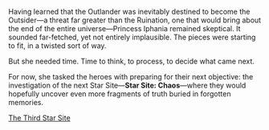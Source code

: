 <!-- title: Princess Iphania -->
<!-- status: Alive -->

Having learned that the Outlander was inevitably destined to become the Outsider—a threat far greater than the Ruination, one that would bring about the end of the entire universe—Princess Iphania remained skeptical. It sounded far-fetched, yet not entirely implausible. The pieces were starting to fit, in a twisted sort of way.

But she needed time. Time to think, to process, to decide what came next.

For now, she tasked the heroes with preparing for their next objective: the investigation of the next Star Site—**Star Site: Chaos**—where they would hopefully uncover even more fragments of truth buried in forgotten memories.

[The Third Star Site](#embed:https://www.youtube.com/live/wCysZh57Hcc?si=KMP3qEYRgLTbpBuq&t=11516)
